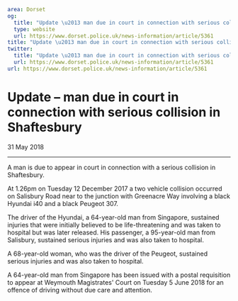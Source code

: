 ```yaml
area: Dorset
og:
  title: "Update \u2013 man due in court in connection with serious collision in Shaftesbury"
  type: website
  url: https://www.dorset.police.uk/news-information/article/5361
title: "Update \u2013 man due in court in connection with serious collision in Shaftesbury |"
twitter:
  title: "Update \u2013 man due in court in connection with serious collision in Shaftesbury"
  url: https://www.dorset.police.uk/news-information/article/5361
url: https://www.dorset.police.uk/news-information/article/5361
```

# Update – man due in court in connection with serious collision in Shaftesbury

31 May 2018

* * *

A man is due to appear in court in connection with a serious collision in Shaftesbury.

At 1.26pm on Tuesday 12 December 2017 a two vehicle collision occurred on Salisbury Road near to the junction with Greenacre Way involving a black Hyundai i40 and a black Peugeot 307.

The driver of the Hyundai, a 64-year-old man from Singapore, sustained injuries that were initially believed to be life-threatening and was taken to hospital but was later released. His passenger, a 95-year-old man from Salisbury, sustained serious injuries and was also taken to hospital.

A 68-year-old woman, who was the driver of the Peugeot, sustained serious injuries and was also taken to hospital.

A 64-year-old man from Singapore has been issued with a postal requisition to appear at Weymouth Magistrates' Court on Tuesday 5 June 2018 for an offence of driving without due care and attention.
